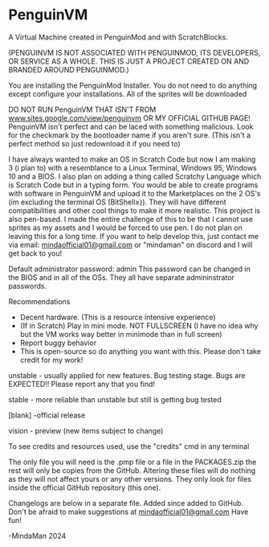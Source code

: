 # PenguinVM
A Virtual Machine created in PenguinMod and with ScratchBlocks. 

(PENGUINVM IS NOT ASSOCIATED WITH PENGUINMOD, ITS DEVELOPERS, OR SERVICE AS A WHOLE. THIS IS JUST A PROJECT CREATED ON AND BRANDED AROUND PENGUINMOD.)

You are installing the PenguinMod Installer. You do not need to do anything except configure your installations. All of the sprites will be downloaded

DO NOT RUN PenguinVM THAT ISN'T FROM www.sites.google.com/view/penguinvm OR MY OFFICIAL GITHUB PAGE! PenguinVM isn't perfect and can be laced with something malicious. Look for the checkmark by the bootloader name if you aren't sure. (This isn't a perfect method so just redownload it if you need to)

I have always wanted to make an OS in Scratch Code but now I am making 3 (i plan to) with a resemblance to a Linux Terminal, Windows 95, Windows 10 and a BIOS. I also plan on adding a thing called Scratchy Language which is Scratch Code but in a typing form. You would be able to create programs with software in PenguinVM and upload it to the Marketplaces on the 2 OS's (im excluding the terminal OS (BitShell≥)). They will have different compatibilities and other cool things to make it more realistic. This project is also pen-based. I made the entire challenge of this to be that I cannot use sprites as my assets and I would be forced to use pen. I do not plan on leaving this for a long time. If you want to help develop this, just contact me via email: mindaofficial01@gmail.com or "mindaman" on discord and I will get back to you! 

Default administrator password: admin
This password can be changed in the BIOS and in all of the OSs. They all have separate admininstrator passwords.

Recommendations

- Decent hardware. (This is a resource intensive experience)
- (If in Scratch) Play in mini mode. NOT FULLSCREEN (I have no idea why but the VM works way better in minimode than in full screen)
- Report buggy behavior
- This is open-source so do anything you want with this. Please don't take credit for my work!

unstable - usually applied for new features. Bug testing stage. Bugs are EXPECTED!! Please report any that you find!

stable - more reliable than unstable but still is getting bug tested

[blank] -official release

vision - preview (new items subject to change)

To see credits and resources used, use the "credits" cmd in any terminal

The only file you will need is the .pmp file or a file in the PACKAGES.zip the rest will only be copies from the GitHub. Altering these files will do nothing as they will not affect yours or any other versions. They only look for files inside the official GitHub repository (this one).

Changelogs are below in a separate file. Added since added to GitHub.
Don't be afraid to make suggestions at mindaofficial01@gmail.com
Have fun!

-MindaMan 2024
